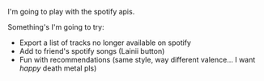 I'm going to play with the spotify apis.

Something's I'm going to try:

* Export a list of tracks no longer available on spotify
* Add to friend's spotify songs (Lainii button)
* Fun with recommendations (same style, way different valence... I want *happy* death metal pls)

